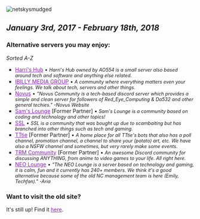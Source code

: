 ![netskysmudged](netskysmudged.png)

# RIP Netsky Community
## *January 3rd, 2017 - February 18th, 2018*

### Alternative servers you may enjoy:
*Sorted A-Z*
- [Harri's Hub](https://discord.gg/XE5fMSc) • *Harri's Hub owned by AO554 is a small server also based around tech and software and anything else related.*
- [IBILLY MEDIA GROUP](https://discord.gg/CyZDQPv) • *A community where everything matters even your feelings. We talk about tech, servers and other things.*
- [Novus](https://novuscommunity.co/) • *"Novus Community is a tech-based discord server which provides a simple and clean server for followers of Red_Eye_Computing & Da532 and other general techies." -Novus Website*
- [Sam's Lounge](https://discord.gg/EJFMNmD) [Former Partner] • *Sam's Lounge is a community based on coding and technology and other topics!*
- [SSL](http://www.sslcommunity.io/) • *SSL is a community that was bought up due to scambaiting but has branched into other things such as tech and gaming.*
- [TTtie](https://tttie.ga/#/discord) [Former Partner] • *A home place for all TTtie's bots that also has a poll channel, promotion channel, a channel to share your (potato) art, etc. We have also a NSFW channel and sometimes, but very rarely make some events.*
- [TRM Community](https://discord.gg/ag59HVF) [Former Partner] • *An awesome Discord community for discussing ANYTHING, from anime to video games to your life. All right here.*
- [NEO Lounge](https://discord.io/theneo) • *"The NEO Lounge is a server based on technology and gaming, it is calm, fun and it currently has 240+ members. We think it's a good alternative because some of the old NC management team is here (Emily, Techfan)." -Aria*


### Want to visit the old site?
It's still up! Find it [here](http://nc.archive.dnomaid.co.uk).

<style>
h1:first-of-type {
  display: none;
}
img {
  border-radius: 4px;
}
h1 {
  border-bottom: 0px solid #fff !important;
  padding-bottom: 0em !important;
}
a {
  color: #8822b6;
}
ul {
  list-style: square;
}
li em {
  font-size: 0.9em;
}
</style>
